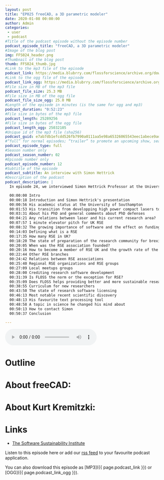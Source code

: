 ```yaml
---
layout: post
title: "EP025 freeCAD, a 3D parametric modeler"
date: 2020-01-08 00:00:00
author: Admin
categories: 
 - user
 - podcast
#Title of the podcast episode without the episode number
podcast_episode_title: "freeCAD, a 3D parametric modeler"
#Image of the blog post
img: FFS024_header.png
#Thumbnail of the blog post
thumb: FFS024_thumb.jpg
#Link to the mp3 file of the episode
podcast_link: https://media.blubrry.com/flossforscience/archive.org/download/ffsep024ukrse/FFS_EP024_UK_RSE.mp3
#Link to the ogg file of the episode
podcast_link_ogg: https://media.blubrry.com/flossforscience/archive.org/download/ffsep024ukrse/FFS_EP024_UK_RSE.ogg
#File size in MB of the mp3 file
podcast_file_size: 25.3 MB
#File size in MB of the ogg file
podcast_file_size_ogg: 25.0 MB
#Length of the episode in minutes (is the same for ogg and mp3)
podcast_duration: "0:52:23"
#File size in bytes of the mp3 file
podcast_length: 25289256
#File size in bytes of the ogg file
podcast_length_ogg: 25032105
#Unique id of the mp3 file (sha256)
podcast_guid: e7ab7db1efcdd526fb7990a0111aa5e98a65326065543eec1abece9ad6e2a127
#“full” for normal episodes; “trailer” to promote an upcoming show, season, or episode; or “bonus” for extra content related to a show, season, or episode.
podcast_episode_type: full
#Season number only
podcast_season_number: 02
#Episode number only
podcast_episode_number: 12
#Subtitle of the episode 
podcast_subtitle: An interview with Simon Hettrick
#Description of the podcast
podcast_description: |
  In episode 24, we interviewed Simon Hettrick Professor at the University of Southampton in the UK. We started the discussion with him by asking about his transition from deveoppin high-power lasers to founding the research software engineers (RSE) association and how his experiences got him in his current position. We then discussed about the roles of RSE in research and how funding for RSE evolved over the past. The discussion went on about the RSE association, its growth over time, branches in other countries and local events. We discussed that the relation between FLOSS and more sustainable research software is not always clear and more work is needed in that area. After talking with him about the lack of sufficient preparation that students receives during their undergrad studies in regard to the tools needed to tackle research software development we finished with our usual quick questions. 

  00:00:00 Intro
  00:00:18 Introduction and Simon Hettrick's presentation
  00:00:56 His academic status at the University of Southampton
  00:01:53 His transition from developping high power compact lasers to RSE
  00:03:31 About his PhD and general comments about PhD defenses
  00:04:21 Any relations between laser and his current research area?
  00:07:57 1 minute elevator pitch for UK RSE
  00:08:32 The growing importance of software and the effect on funding
  00:14:03 Defining what is a RSE
  00:17:35 How many RSE in UK?
  00:18:20 The state of preparation of the research community for brexit
  00:20:05 When was the RSE association founded?
  00:20:16 How to become a member of RSE UK and the growth rate of the association
  00:22:44 Other RSE branches
  00:24:42 Relations between RSE associations
  00:25:40 Regional RSE organizations and RSE groups
  00:27:09 Local meetups groups
  00:28:00 Crediting research software development
  00:31:39 Is FLOSS the norm or the exception for RSE?
  00:35:09 Does FLOSS helps providing better and more sustainable research software? 
  00:38:55 Curriculum for new researchers
  00:43:50 The state of research software licensing
  00:46:13 Most notable recent scientific discovery
  00:48:13 His favourite text processing tool
  00:48:58 A topic in science he changed his mind about
  00:50:13 How to contact Simon
  00:50:37 Conclusion

---
```


<audio controls>
  <source src="{{ page.podcast_link_ogg }}" type="audio/ogg">
  <source src="{{ page.podcast_link }}" type="audio/mpeg">
Your browser does not support the audio element.
</audio>

# Outline


# About freeCAD:


# About Kurt Kremitzki:


# Links

* [The Software Sustainability Institute](www.software.ac.uk)


Listen to this episode here or add our [rss feed](https://flossforscience.com/feed.xml) to your favourite podcast application. 

You can also download this episode as [MP3]({{ page.podcast_link }}) or [OGG]({{ page.podcast_link_ogg }}). 
